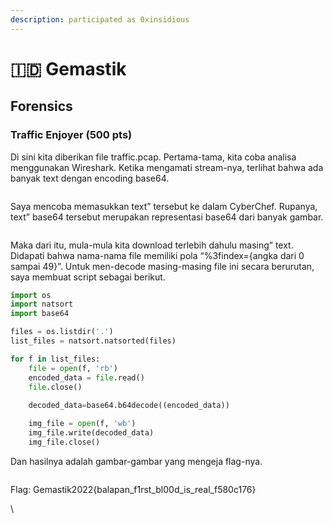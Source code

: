 ```yaml
---
description: participated as 0xinsidious
---
```


# 🇮🇩 Gemastik

## Forensics

### Traffic Enjoyer (500 pts)

Di sini kita diberikan file traffic.pcap. Pertama-tama, kita coba analisa menggunakan Wireshark. Ketika mengamati stream-nya, terlihat bahwa ada banyak text dengan encoding base64.

<figure><img src="https://lh7-us.googleusercontent.com/docsz/AD_4nXejHMREIvnSOkForuuwKc9sjAhP4QyG3iVcG2dVAeC9Q2WS3TDYBvAni12zw9NSvIEEj324iCpVvEziaTVwLI7IfExgiiVlc7R9bJKZiFUtI31n6erWaRtCRZ1xRSx7ykIETZOGclXJ6SdaZT4Kv84nO_9l1Q8hOCgvfNKtgnG9_RB1YQaJXGg?key=ix06C2_XFVksU1GYnJ5hOQ" alt=""><figcaption></figcaption></figure>

Saya mencoba memasukkan text” tersebut ke dalam CyberChef. Rupanya, text” base64 tersebut merupakan representasi base64 dari banyak gambar.

<figure><img src="https://lh7-us.googleusercontent.com/docsz/AD_4nXcww-20QCjrMxaqd6cBpyEAy2dyeD_QktX9Ez-Yu8EJsXPqkOjGNlP22WfifmlUPHyImKYryTv7-GWUI614ETXY20xpKX2blJCyT8v6Bp2yazaJ2wyeqsbAnvnMfKx_RYI34watQXBQJHJRfKV3QYyP8aghcLzVbL1-_WHR2irwRKp1fxLPhA?key=ix06C2_XFVksU1GYnJ5hOQ" alt=""><figcaption></figcaption></figure>

Maka dari itu, mula-mula kita download terlebih dahulu masing” text. Didapati bahwa nama-nama file memiliki pola “%3findex={angka dari 0 sampai 49}”. Untuk men-decode masing-masing file ini secara berurutan, saya membuat script sebagai berikut.

```python
import os
import natsort
import base64

files = os.listdir('.')
list_files = natsort.natsorted(files)

for f in list_files:
    file = open(f, 'rb')
    encoded_data = file.read()
    file.close()
    
    decoded_data=base64.b64decode((encoded_data))

    img_file = open(f, 'wb')
    img_file.write(decoded_data)
    img_file.close()
```

Dan hasilnya adalah gambar-gambar yang mengeja flag-nya.

<figure><img src="https://lh7-us.googleusercontent.com/docsz/AD_4nXcQcCK3q_sZwMFFUTfhfKRfsOhrimelie-QM5IrMjJgj9G97g6wb_3uD4rOri9tUSlrP2WAZTNAv52_4eTrXXiLC1AWFpeA8WAPhd0bLW8G3jx8oyKZ6YXTcKNBbu0y0FQjlBGCpO8vV7iogyDnZStgeSNTTcrlxhoc5YFYRh6azou5tDkzKzY?key=ix06C2_XFVksU1GYnJ5hOQ" alt=""><figcaption></figcaption></figure>

Flag: Gemastik2022{balapan\_f1rst\_bl00d\_is\_real\_f580c176}

\

